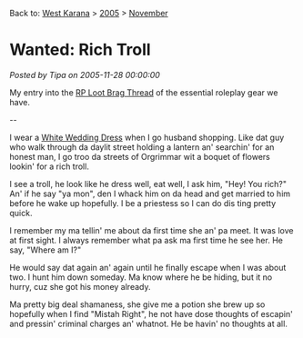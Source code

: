 Back to: [West Karana](/posts/westkarana.md) > [2005](/posts/2005/westkarana.md) > [November](./westkarana.md)
# Wanted: Rich Troll

*Posted by Tipa on 2005-11-28 00:00:00*

My entry into the [RP Loot Brag Thread](http://forums.worldofwarcraft.com/thread.aspx?FN=wow-realm-kirintor&T=9072&P=1) of the essential roleplay gear we have.

--

I wear a [White Wedding Dress](http://www.thottbot.com/?i=5658) when I go husband shopping. Like dat guy who walk through da daylit street holding a lantern an' searchin' for an honest man, I go troo da streets of Orgrimmar wit a boquet of flowers lookin' for a rich troll.

I see a troll, he look like he dress well, eat well, I ask him, "Hey! You rich?" An' if he say "ya mon", den I whack him on da head and get married to him before he wake up hopefully. I be a priestess so I can do dis ting pretty quick.

I remember my ma tellin' me about da first time she an' pa meet. It was love at first sight. I always remember what pa ask ma first time he see her. He say, "Where am I?"

He would say dat again an' again until he finally escape when I was about two. I hunt him down someday. Ma know where he be hiding, but it no hurry, cuz she got his money already.

Ma pretty big deal shamaness, she give me a potion she brew up so hopefully when I find "Mistah Right", he not have dose thoughts of escapin' and pressin' criminal charges an' whatnot. He be havin' no thoughts at all.
